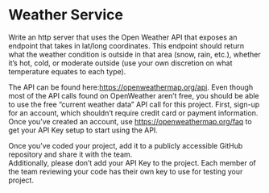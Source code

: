 Weather Service
===============

Write an http server that uses the Open Weather API that exposes an endpoint that takes in lat/long coordinates. 
This endpoint should return what the weather condition is outside in that area (snow, rain, etc.), whether it’s 
hot, cold, or moderate outside (use your own discretion on what temperature equates to each type).

The API can be found here:https://openweathermap.org/api. Even though most of the API calls found on OpenWeather 
aren’t free, you should be able to use the free “current weather data” API call for this project.  First, 
sign-up for an account, which shouldn’t require credit card or payment information.  Once you’ve created an 
account, use https://openweathermap.org/faq to get your API Key setup to start using the API.

Once you’ve coded your project, add it to a publicly accessible GitHub repository and share it with the team.  
Additionally, please don’t add your API Key to the project.  Each member of the team reviewing your code has 
their own key to use for testing your project.
